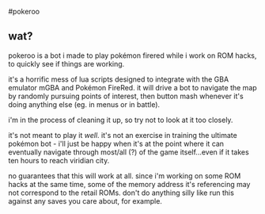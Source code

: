 #pokeroo

## wat?

pokeroo is a bot i made to play pokémon firered while i work on ROM hacks, to quickly see if things are working.

it's a horrific mess of lua scripts designed to integrate with the GBA emulator mGBA and Pokémon FireRed. it will drive a bot to navigate the map by randomly pursuing points of interest, then button mash whenever it's doing anything else (eg. in menus or in battle).

i'm in the process of cleaning it up, so try not to look at it too closely.

it's not meant to play it _well_. it's not an exercise in training the ultimate pokémon bot - i'll just be happy when it's at the point where it can eventually navigate through most/all (?) of the game itself...even if it takes ten hours to reach viridian city.

no guarantees that this will work at all. since i'm working on some ROM hacks at the same time, some of the memory address it's referencing may not correspond to the retail ROMs. don't do anything silly like run this against any saves you care about, for example.
